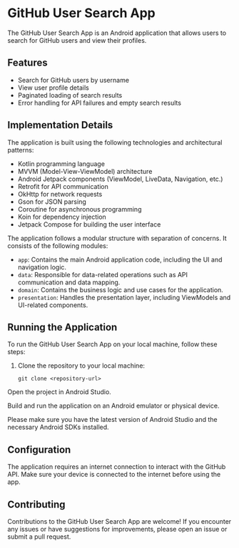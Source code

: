 # GitHub User Search App

The GitHub User Search App is an Android application that allows users to search for GitHub users and view their profiles.

## Features

- Search for GitHub users by username
- View user profile details
- Paginated loading of search results
- Error handling for API failures and empty search results

## Implementation Details

The application is built using the following technologies and architectural patterns:

- Kotlin programming language
- MVVM (Model-View-ViewModel) architecture
- Android Jetpack components (ViewModel, LiveData, Navigation, etc.)
- Retrofit for API communication
- OkHttp for network requests
- Gson for JSON parsing
- Coroutine for asynchronous programming
- Koin for dependency injection
- Jetpack Compose for building the user interface

The application follows a modular structure with separation of concerns. It consists of the following modules:

- `app`: Contains the main Android application code, including the UI and navigation logic.
- `data`: Responsible for data-related operations such as API communication and data mapping.
- `domain`: Contains the business logic and use cases for the application.
- `presentation`: Handles the presentation layer, including ViewModels and UI-related components.

## Running the Application

To run the GitHub User Search App on your local machine, follow these steps:

1. Clone the repository to your local machine:

   ```shell
   git clone <repository-url>
Open the project in Android Studio.

Build and run the application on an Android emulator or physical device.

Please make sure you have the latest version of Android Studio and the necessary Android SDKs installed.

## Configuration
The application requires an internet connection to interact with the GitHub API. Make sure your device is connected to the internet before using the app.

## Contributing
Contributions to the GitHub User Search App are welcome! If you encounter any issues or have suggestions for improvements, please open an issue or submit a pull request.

